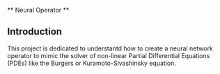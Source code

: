 ** Neural Operator **

## Introduction

This project is dedicated to understantd how to create a neural network operator to mimic the solver of non-linear Partial Differential Equations (PDEs) like the Burgers or Kuramoto-Sivashinsky equation.
